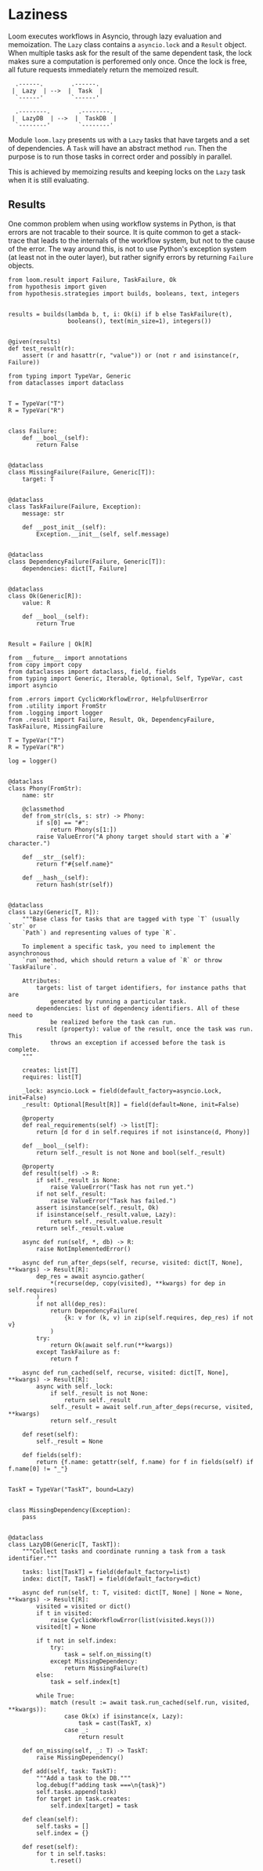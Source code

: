 # Laziness
Loom executes workflows in Asyncio, through lazy evaluation and memoization. The `Lazy` class contains a `asyncio.lock` and a `Result` object. When multiple tasks ask for the result of the same dependent task, the lock makes sure a computation is perforemed only once. Once the lock is free, all future requests immediately return the memoized result.

      .------.        .------. 
     |  Lazy  | -->  |  Task  |
      `------'        `------' 

      .--------.        .--------. 
     |  LazyDB  | -->  |  TaskDB  |
      `--------'        `--------' 



Module `loom.lazy` presents us with a `Lazy` tasks that have targets and a set of dependencies. A `Task` will have an abstract method `run`. Then the purpose is to run those tasks in correct order and possibly in parallel.

This is achieved by memoizing results and keeping locks on the `Lazy` task when it is still evaluating.

## Results
One common problem when using workflow systems in Python, is that errors are not tracable to their source. It is quite common to get a stack-trace that leads to the internals of the workflow system, but not to the cause of the error. The way around this, is not to use Python's exception system (at least not in the outer layer), but rather signify errors by returning `Failure` objects.

``` {.python file=test/test_result.py}
from loom.result import Failure, TaskFailure, Ok
from hypothesis import given
from hypothesis.strategies import builds, booleans, text, integers


results = builds(lambda b, t, i: Ok(i) if b else TaskFailure(t),
                 booleans(), text(min_size=1), integers())


@given(results)
def test_result(r):
    assert (r and hasattr(r, "value")) or (not r and isinstance(r, Failure))
```

``` {.python file=loom/result.py}
from typing import TypeVar, Generic
from dataclasses import dataclass


T = TypeVar("T")
R = TypeVar("R")


class Failure:
    def __bool__(self):
        return False


@dataclass
class MissingFailure(Failure, Generic[T]):
    target: T


@dataclass
class TaskFailure(Failure, Exception):
    message: str

    def __post_init__(self):
        Exception.__init__(self, self.message)


@dataclass
class DependencyFailure(Failure, Generic[T]):
    dependencies: dict[T, Failure]


@dataclass
class Ok(Generic[R]):
    value: R

    def __bool__(self):
        return True


Result = Failure | Ok[R]
```

``` {.python file=loom/lazy.py}
from __future__ import annotations
from copy import copy
from dataclasses import dataclass, field, fields
from typing import Generic, Iterable, Optional, Self, TypeVar, cast
import asyncio

from .errors import CyclicWorkflowError, HelpfulUserError
from .utility import FromStr
from .logging import logger
from .result import Failure, Result, Ok, DependencyFailure, TaskFailure, MissingFailure

T = TypeVar("T")
R = TypeVar("R")

log = logger()


@dataclass
class Phony(FromStr):
    name: str

    @classmethod
    def from_str(cls, s: str) -> Phony:
        if s[0] == "#":
            return Phony(s[1:])
        raise ValueError("A phony target should start with a `#` character.")

    def __str__(self):
        return f"#{self.name}"

    def __hash__(self):
        return hash(str(self))


@dataclass
class Lazy(Generic[T, R]):
    """Base class for tasks that are tagged with type `T` (usually `str` or
    `Path`) and representing values of type `R`.

    To implement a specific task, you need to implement the asynchronous
    `run` method, which should return a value of `R` or throw `TaskFailure`.

    Attributes:
        targets: list of target identifiers, for instance paths that are
            generated by running a particular task.
        dependencies: list of dependency identifiers. All of these need to
            be realized before the task can run.
        result (property): value of the result, once the task was run. This
            throws an exception if accessed before the task is complete.
    """

    creates: list[T]
    requires: list[T]

    _lock: asyncio.Lock = field(default_factory=asyncio.Lock, init=False)
    _result: Optional[Result[R]] = field(default=None, init=False)

    @property
    def real_requirements(self) -> list[T]:
        return [d for d in self.requires if not isinstance(d, Phony)]

    def __bool__(self):
        return self._result is not None and bool(self._result)

    @property
    def result(self) -> R:
        if self._result is None:
            raise ValueError("Task has not run yet.")
        if not self._result:
            raise ValueError("Task has failed.")
        assert isinstance(self._result, Ok)
        if isinstance(self._result.value, Lazy):
            return self._result.value.result
        return self._result.value

    async def run(self, *, db) -> R:
        raise NotImplementedError()

    async def run_after_deps(self, recurse, visited: dict[T, None], **kwargs) -> Result[R]:
        dep_res = await asyncio.gather(
            *(recurse(dep, copy(visited), **kwargs) for dep in self.requires)
        )
        if not all(dep_res):
            return DependencyFailure(
                {k: v for (k, v) in zip(self.requires, dep_res) if not v}
            )
        try:
            return Ok(await self.run(**kwargs))
        except TaskFailure as f:
            return f

    async def run_cached(self, recurse, visited: dict[T, None], **kwargs) -> Result[R]:
        async with self._lock:
            if self._result is not None:
                return self._result
            self._result = await self.run_after_deps(recurse, visited, **kwargs)
            return self._result

    def reset(self):
        self._result = None

    def fields(self):
        return {f.name: getattr(self, f.name) for f in fields(self) if f.name[0] != "_"}


TaskT = TypeVar("TaskT", bound=Lazy)


class MissingDependency(Exception):
    pass


@dataclass
class LazyDB(Generic[T, TaskT]):
    """Collect tasks and coordinate running a task from a task identifier."""

    tasks: list[TaskT] = field(default_factory=list)
    index: dict[T, TaskT] = field(default_factory=dict)

    async def run(self, t: T, visited: dict[T, None] | None = None, **kwargs) -> Result[R]:
        visited = visited or dict()
        if t in visited:
            raise CyclicWorkflowError(list(visited.keys()))
        visited[t] = None

        if t not in self.index:
            try:
                task = self.on_missing(t)
            except MissingDependency:
                return MissingFailure(t)
        else:
            task = self.index[t]

        while True:
            match (result := await task.run_cached(self.run, visited, **kwargs)):
                case Ok(x) if isinstance(x, Lazy):
                    task = cast(TaskT, x)
                case _:
                    return result

    def on_missing(self, _: T) -> TaskT:
        raise MissingDependency()

    def add(self, task: TaskT):
        """Add a task to the DB."""
        log.debug(f"adding task ===\n{task}")
        self.tasks.append(task)
        for target in task.creates:
            self.index[target] = task

    def clean(self):
        self.tasks = []
        self.index = {}

    def reset(self):
        for t in self.tasks:
            t.reset()
```

